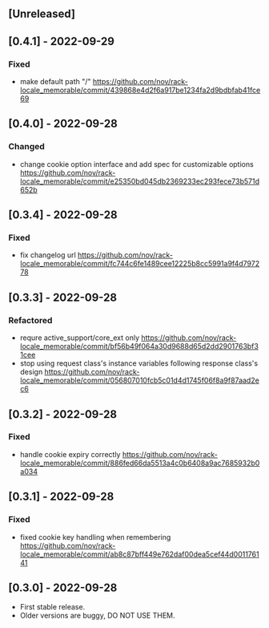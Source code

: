 ## [Unreleased]

## [0.4.1] - 2022-09-29

### Fixed

- make default path "/" https://github.com/nov/rack-locale_memorable/commit/439868e4d2f6a917be1234fa2d9bdbfab41fce69


## [0.4.0] - 2022-09-28

### Changed

- change cookie option interface and add spec for customizable options https://github.com/nov/rack-locale_memorable/commit/e25350bd045db2369233ec293fece73b571d652b

## [0.3.4] - 2022-09-28

### Fixed

- fix changelog url https://github.com/nov/rack-locale_memorable/commit/fc744c6fe1489cee12225b8cc5991a9f4d797278

## [0.3.3] - 2022-09-28

### Refactored

- requre active_support/core_ext only https://github.com/nov/rack-locale_memorable/commit/bf56b49f064a30d9688d65d2dd2901763bf31cee
- stop using request class's instance variables following response class's design https://github.com/nov/rack-locale_memorable/commit/056807010fcb5c01d4d1745f06f8a9f87aad2ec6

## [0.3.2] - 2022-09-28

### Fixed

- handle cookie expiry correctly https://github.com/nov/rack-locale_memorable/commit/886fed66da5513a4c0b6408a9ac7685932b0a034

## [0.3.1] - 2022-09-28

### Fixed

- fixed cookie key handling when remembering https://github.com/nov/rack-locale_memorable/commit/ab8c87bff449e762daf00dea5cef44d001176141

## [0.3.0] - 2022-09-28

- First stable release.
- Older versions are buggy, DO NOT USE THEM.
